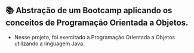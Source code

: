 ## 📚 Abstração de um Bootcamp aplicando os conceitos de Programação Orientada a Objetos.

* Nesse projeto, foi exercitado a Programação Orientada a Objetos utilizando a linguagem Java.
